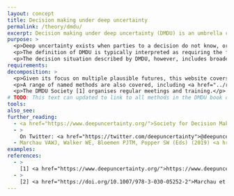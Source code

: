 ```yaml
---
layout: concept
title: Decision making under deep uncertainty
permalink: /theory/dmdu/
excerpt: Decision making under deep uncertainty (DMDU) is an umbrella concept with a focus on helping decision makers identify and evaluate robust and adaptive strategies.
purpose: >
  <p>Deep uncertainty exists when parties to a decision do not know, or cannot agree on, the system model that relates action to consequences, the probability distributions to place over the inputs to these models, which consequences to consider and their relative importance. [1]</p>
  <p>The definition of DMDU is typically interpreted as requiring the future to be described in terms of <a href="../multiple-plausible-futures/">multiple plausible futures</a>, and therefore focusing on identifying <a href="../robust-decisions/">robust</a> and <a href="../adaptive-decisions/">adaptive</a> decisions.</p>
  <p>The decision situation described by DMDU, however, includes broader elements, and a research and practitioner community has developed around this definition, which offers further support.</p>
requirements:
decomposition: >
  <p>Given its focus on multiple plausible futures, this website covers a range of key concepts of DMDU, including <a href="../exploratory-modelling/">exploratory modelling</a> and <a href="../robust-decisions/">robust</a> and <a href="../adaptive-decisions/">adaptive</a> decisions.</p>
  <p>A range of named methods are also covered, including <a href="../robust-decision-making/">"robust decision making"</a> and <a href="../DAPP/">"dynamic adaptive policy pathways" (DAPP)</a>, which are also discussed in an Open Access book on DMDU [2].</p>
  <p>The DMDU Society [1] organises regular meetings and training.</p>
# TODO: This text can updated to link to all methods in the DMDU book once they are available
tools:
also_see:
further_reading:
  - <a href="https://www.deepuncertainty.org/">Society for Decision Making under Deep Uncertainty</a> (DMDU Society)
  - >
    On Twitter: <a href="https://twitter.com/deepuncertainty">@deepuncertainty</a>
  - Marchau VAWJ, Walker WE, Bloemen PJTM, Popper SW (Eds) (2019) <a href="https://doi.org/10.1007/978-3-030-05252-2" class="nowrap">Decision Making under Deep Uncertainty</a>. Springer International Publishing. <span class="nowrap">doi:10.1007/978-3-030-05252-2</span>
examples:
references:
  - >
    [1] <a href="https://www.deepuncertainty.org/">https://www.deepuncertainty.org</a>
  - >
    [2] <a href="https://doi.org/10.1007/978-3-030-05252-2">Marchau et al. 2019</a>
---
```

